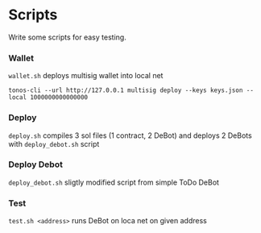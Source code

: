# Scripts
Write some scripts for easy testing.
### Wallet
`wallet.sh` deploys multisig wallet into local net
```
tonos-cli --url http://127.0.0.1 multisig deploy --keys keys.json --local 1000000000000000
```
### Deploy
`deploy.sh` compiles 3 sol files (1 contract, 2 DeBot) and deploys 2 DeBots with `deploy_debot.sh` script
### Deploy Debot
`deploy_debot.sh` sligtly modified script from simple ToDo DeBot
### Test
`test.sh <address>` runs DeBot on loca net on given address